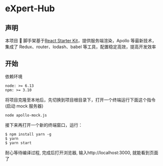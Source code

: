 # eXpert-Hub

## 声明

本项目  脚手架基于[React Starter Kit](https://www.reactstarterkit.com)，提供服务端渲染，Apollo 等最新技术，集成了 Redux、router、lodash、babel 等工具，配置稳定高效，提高开发效率

## 开始

依赖环境

```
node: >= 6.13
npm: >= 3.10
```

将项目克隆至本地后，先切换到项目根目录下，打开一个终端运行下面这个指令(启动 mock 服务器)

```shell
node apollo-mock.js
```

接下来再打开一个新的终端窗口，运行：

```shell
$ npm install yarn -g
$ yarn
$ yarn start
```

耐心等待编译过程, 完成后打开浏览器, 输入http://localhost:3000, 就能看到页面了
